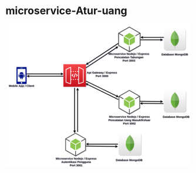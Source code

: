 # microservice-Atur-uang
![Skema](https://raw.githubusercontent.com/aldiariq/microservice-Atur-uang/main/Skema%20Microservice.png)
